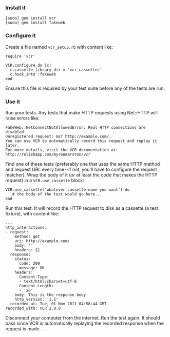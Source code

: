 ### Install it

    [sudo] gem install vcr
    [sudo] gem install fakeweb

### Configure it

Create a file named `vcr_setup.rb` with content like:

    require 'vcr'

    VCR.configure do |c|
      c.cassette_library_dir = 'vcr_cassettes'
      c.hook_into :fakeweb
    end

Ensure this file is required by your test suite before any
of the tests are run.

### Use it

Run your tests.  Any tests that make HTTP requests using Net::HTTP will
raise errors like:

    FakeWeb::NetConnectNotAllowedError: Real HTTP connections are disabled.
    Unregistered request: GET http://example.com/.
    You can use VCR to automatically record this request and replay it later.
    For more details, visit the VCR documentation at: http://relishapp.com/myronmarston/vcr

Find one of these tests (preferably one that uses the same HTTP method and
request URL every time--if not, you'll have to configure the request matcher).
Wrap the body of it (or at least the code that makes the HTTP request) in a
`VCR.use_cassette` block:

    VCR.use_cassette('whatever cassette name you want') do
       # the body of the test would go here...
    end

Run this test.  It will record the HTTP request to disk as a cassette (a
test fixture), with content like:

    --- 
    http_interactions:
    - request:
        method: get
        uri: http://example.com/
        body: ''
        headers: {}
      response:
        status:
          code: 200
          message: OK
        headers:
          Content-Type:
          - text/html;charset=utf-8
          Content-Length:
          - '26'
        body: This is the response body
        http_version: '1.1'
      recorded_at: Tue, 01 Nov 2011 04:58:44 GMT
    recorded_with: VCR 2.0.0

Disconnect your computer from the internet.  Run the test again.
It should pass since VCR is automatically replaying the recorded
response when the request is made.

